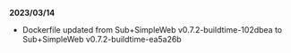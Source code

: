 **2023/03/14**

* Dockerfile updated from Sub+SimpleWeb v0.7.2-buildtime-102dbea to Sub+SimpleWeb v0.7.2-buildtime-ea5a26b

